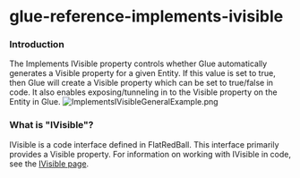 # glue-reference-implements-ivisible

### Introduction

The Implements IVisible property controls whether Glue automatically generates a Visible property for a given Entity. If this value is set to true, then Glue will create a Visible property which can be set to true/false in code. It also enables exposing/tunneling in to the Visible property on the Entity in Glue. ![ImplementsIVisibleGeneralExample.png](../../../../media/migrated_media-ImplementsIVisibleGeneralExample.png)

### What is "IVisible"?

IVisible is a code interface defined in FlatRedBall. This interface primarily provides a Visible property. For information on working with IVisible in code, see the [IVisible page](../../../../frb/docs/index.php).
